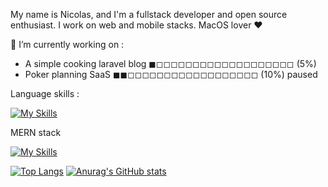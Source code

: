 My name is Nicolas, and I'm a fullstack developer and open source enthusiast. 
I work on web and mobile stacks.
MacOS lover ❤️

🔭 I’m currently working on : 
- A simple cooking laravel blog ◼︎◻︎◻︎◻︎◻︎◻︎◻︎◻︎◻︎◻︎◻︎◻︎◻︎◻︎◻︎◻︎◻︎◻︎◻︎◻︎ (5%)
- Poker planning SaaS ◼︎◼︎◻︎◻︎◻︎◻︎◻︎◻︎◻︎◻︎◻︎◻︎◻︎◻︎◻︎◻︎◻︎◻︎◻︎◻︎ (10%) paused

Language skills : 

[![My Skills](https://skillicons.dev/icons?i=js,html,css,kotlin,c,php,ts,mysql)](https://skillicons.dev)

MERN stack

[![My Skills](https://skillicons.dev/icons?i=mongodb,expressjs,react,nodejs)](https://skillicons.dev)

[![Top Langs](https://github-readme-stats.vercel.app/api/top-langs/?username=choppydev&layout=compact)](https://github.com/anuraghazra/github-readme-stats)
[![Anurag's GitHub stats](https://github-readme-stats.vercel.app/api?username=choppydev)](https://github.com/anuraghazra/github-readme-stats)
